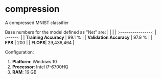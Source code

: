 # compression
A compressed MNIST classifier

Base numbers for the model defined as "Net" are:
|                   |        |
| :-----------------: | :------: |
| **Training Accuracy** | 99.1 % |
| **Validation Accuracy** | 97.9 % |
| **FPS** | 200 |
| **FLOPS**| 29,438,464 |


Configuration:
1. **Platform**: Windows 10
2. **Processor**: Intel i7-6700HQ
3. **RAM**: 16 GB
